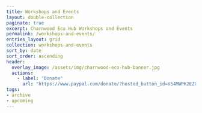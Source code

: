 ```yaml
---
title: Workshops and Events
layout: double-collection
paginate: true
excerpt: Charnwood Eco Hub Workshops and Events
permalink: /workshops-and-events/
entries_layout: grid
collection: workshops-and-events
sort_by: date
sort_order: ascending
header:
  overlay_image: /assets/img/charnwood-eco-hub-banner.jpg
  actions:
    - label: "Donate"
      url: "https://www.paypal.com/donate/?hosted_button_id=V54MWPK2EZGPY"
tags:
- archive
- upcoming
---
```

